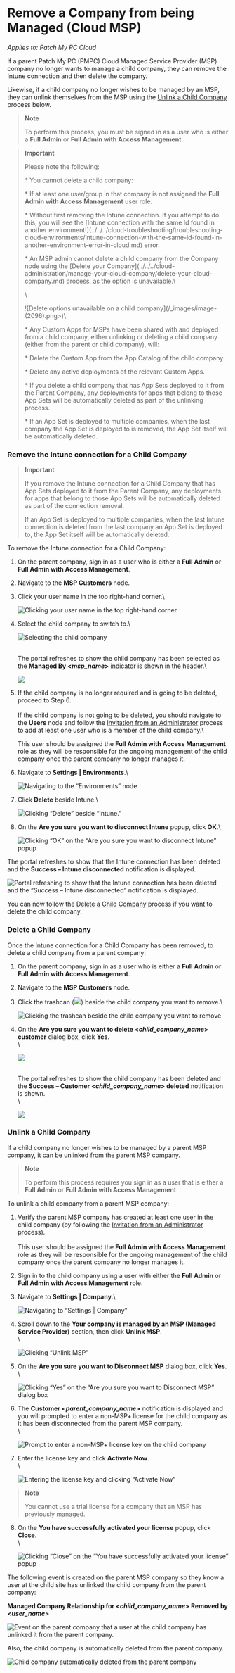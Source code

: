 # Remove a Company from being Managed (Cloud MSP)

_Applies to: Patch My PC Cloud_

If a parent Patch My PC (PMPC) Cloud Managed Service Provider (MSP) company no longer wants to manage a child company, they can remove the Intune connection and then delete the company.

Likewise, if a child company no longer wishes to be managed by an MSP, they can unlink themselves from the MSP using the [Unlink a Child Company](remove-a-company-from-being-managed-cloud-msp.md#unlink-a-child-company) process below.

<blockquote class="wp-block-quote">
<p><strong>Note</strong></p>
<p>To perform this process, you must be signed in as a user who is either a <strong>Full Admin</strong> or <strong>Full Admin with Access Management</strong>.</p>
</blockquote>

<blockquote class="wp-block-quote">
<p><strong>Important</strong></p>
<p>Please note the following:</p>
<p>* You cannot delete a child company:</p>
<p>* If at least one user/group in that company is not assigned the <strong>Full Admin with Access Management</strong> user role.</p>
<p>* Without first removing the Intune connection. If you attempt to do this, you will see the [Intune connection with the same Id found in another environment!](../../../cloud-troubleshooting/troubleshooting-cloud-environments/intune-connection-with-the-same-id-found-in-another-environment-error-in-cloud.md) error.</p>
<p>* An MSP admin cannot delete a child company from the Company node using the [Delete your Company](../../../cloud-administration/manage-your-cloud-company/delete-your-cloud-company.md) process, as the option is unavailable.\</p>
<p>\</p>
<p>![Delete options unavailable on a child company](/_images/image-(2096).png>)\</p>
<p>* Any Custom Apps for MSPs have been shared with and deployed from a child company, either unlinking or deleting a child company (either from the parent or child company), will:</p>
<p>* Delete the Custom App from the App Catalog of the child company.</p>
<p>* Delete any active deployments of the relevant Custom Apps.</p>
<p>* If you delete a child company that has App Sets deployed to it from the Parent Company, any deployments for apps that belong to those App Sets will be automatically deleted as part of the unlinking process.</p>
<p>* If an App Set is deployed to multiple companies, when the last company the App Set is deployed to is removed, the App Set itself will be automatically deleted.</p>
</blockquote>

### Remove the Intune connection for a Child Company

<blockquote class="wp-block-quote">
<p><strong>Important</strong></p>
<p>If you remove the Intune connection for a Child Company that has App Sets deployed to it from the Parent Company, any deployments for apps that belong to those  App Sets will be automatically deleted as part of the connection removal.</p>
<p>If an App Set is deployed to multiple companies, when the last Intune connection is deleted from the last company an App Set is deployed to, the App Set itself will be automatically deleted.</p>
</blockquote>

To remove the Intune connection for a Child Company:

1. On the parent company, sign in as a user who is either a <strong>Full Admin</strong> or <strong>Full Admin with Access Management</strong>.
2. Navigate to the <strong>MSP Customers</strong> node.
3.  Click your user name in the top right-hand corner.\


    ![Clicking  your user name in the top right-hand corner](/_images/image-(367).png "Clicking  your user name in the top right-hand corner")


4.  Select the child company to switch to.\


    ![Selecting the child company](/_images/image-(368).png "Selecting the child company")

    \
    The portal refreshes to show the child company has been selected as the <strong>Managed By <</strong>_<strong>msp\_name</strong>_<strong>></strong> indicator is shown in the header.\


    ![](/_images/image-(369).png "")
5.  If the child company is no longer required and is going to be deleted, proceed to Step 6.\
    \
    If the child company is not going to be deleted, you should navigate to the <strong>Users</strong> node and follow the [Invitation from an Administrator](../../../cloud-administration/manage-cloud-users/add-a-cloud-user.md#invitation-from-an-administrator) process to add at least one user who is a member of the child company.\


    This user should be assigned the <strong>Full Admin with Access Management</strong> role as they will be responsible for the ongoing management of the child company once the parent company no longer manages it.
6.  Navigate to <strong>Settings | Environments</strong>.\


    ![Navigating to the “Environments” node](/_images/image-(370).png "Navigating to the “Environments” node")


7.  Click <strong>Delete</strong> beside Intune.\


    ![Clicking “Delete” beside “Intune.”](/_images/image-(371).png "Clicking “Delete” beside “Intune.”")


8.  On the <strong>Are you sure you want to disconnect Intune</strong> popup, click <strong>OK</strong>.\


    ![Clicking “OK” on the “Are you sure you want to disconnect Intune” popup](/_images/image-(372).png "Clicking “OK” on the “Are you sure you want to disconnect Intune” popup")



The portal refreshes to show that the Intune connection has been deleted and the <strong>Success – Intune disconnected</strong> notification is displayed.

![Portal refreshing to show that the Intune connection has been deleted and the “Success – Intune disconnected” notification is displayed.](/_images/image-(373).png "Portal refreshing to show that the Intune connection has been deleted and the “Success – Intune disconnected” notification is displayed.")

You can now follow the [Delete a Child Company](remove-a-company-from-being-managed-cloud-msp.md#delete-a-child-company) process if you want to delete the child company.

### Delete a Child Company

Once the Intune connection for a Child Company has been removed, to delete a child company from a parent company:

1. On the parent company, sign in as a user who is either a <strong>Full Admin</strong> or <strong>Full Admin with Access Management</strong>.
2. Navigate to the <strong>MSP Customers</strong> node.
3.  Click the trashcan (![](/_images/image-(2098).png>)) beside the child company you want to remove.\


    ![Clicking the trashcan beside the child company you want to remove](/_images/image-(2099).png "Clicking the trashcan beside the child company you want to remove")


4.  On the <strong>Are you sure you want to delete <</strong>_<strong>child\_company\_name</strong>_<strong>> customer</strong> dialog  box, click <strong>Yes</strong>.\
    \


    ![](/_images/image-(2100).png "")

    \
    The portal refreshes to show the child company has been deleted and the <strong>Success – Customer <</strong>_<strong>child\_company\_name</strong>_<strong>> deleted</strong> notification is shown.\
    \


    ![](/_images/image-(2101).png "")

### Unlink a Child Company

If a child company no longer wishes to be managed by a parent MSP company, it can be unlinked from the parent MSP company.

<blockquote class="wp-block-quote">
<p><strong>Note</strong></p>
<p>To perform this process requires you sign in as a user that is either a <strong>Full Admin</strong> or <strong>Full Admin with Access Management</strong>.</p>
</blockquote>

To unlink a child company from a parent MSP company:

1. Verify the parent MSP company has created at least one user in the child company (by following the [Invitation from an Administrator](../../../cloud-administration/manage-cloud-users/add-a-cloud-user.md#invitation-from-an-administrator) process).\
   \
   This user should be assigned the <strong>Full Admin with Access Management</strong> role as they will be responsible for the ongoing management of the child company once the parent company no longer manages it.
2. Sign in to the child company using a user with either the <strong>Full Admin</strong> or <strong>Full Admin with Access Management</strong> role.
3.  Navigate to <strong>Settings | Company</strong>.\


    ![Navigating to “Settings | Company”](/_images/image-(2102).png "Navigating to “Settings | Company”")


4.  Scroll down to the <strong>Your company is managed by an MSP (Managed Service Provider)</strong> section, then click <strong>Unlink MSP</strong>.\
    \


    ![Clicking “Unlink MSP”](/_images/image-(2103).png "Clicking “Unlink MSP”")


5.  On the <strong>Are you sure you want to Disconnect MSP</strong> dialog box, click <strong>Yes</strong>.\
    \


    ![Clicking “Yes” on the “Are you sure you want to Disconnect MSP” dialog box](/_images/image-(2104).png "Clicking “Yes” on the “Are you sure you want to Disconnect MSP” dialog box")


6.  The <strong>Customer <</strong>_<strong>parent\_company\_name</strong>_<strong>></strong> notification is displayed and you will prompted to enter a non-MSP+ license for the child company as it has been disconnected from the parent MSP company.\
    \


    ![Prompt to enter a non-MSP+ license key on the child company](/_images/image-(2105).png "Prompt to enter a non-MSP+ license key on the child company")


7.  Enter the license key and click <strong>Activate Now</strong>.\
    \


    ![Entering the license key and clicking “Activate Now”](/_images/image-(103).png "Entering the license key and clicking “Activate Now”")

<blockquote class="wp-block-quote">
<p><strong>Note</strong></p>
<p>You cannot use a trial license for a company that an MSP has previously managed.</p>
</blockquote>

8.  On the <strong>You have successfully activated your license</strong> popup, click <strong>Close</strong>.\
    \


    ![Clicking “Close” on the “You have successfully activated your license” popup](/_images/image-(2107).png "Clicking “Close” on the “You have successfully activated your license” popup")

The following event is created on the parent MSP company so they know a user at the child site has unlinked the child company from the parent company:

<strong>Managed Company Relationship for <</strong>_<strong>child\_company\_name</strong>_<strong>> Removed by <</strong>_<strong>user\_name</strong>_<strong>></strong>

![Event on the parent company that a user at the child company has unlinked it from the parent company.](/_images/image-(2108).png "Event on the parent company that a user at the child company has unlinked it from the parent company.")

Also, the child company is automatically deleted from the parent company.

![Child company automatically deleted from the parent company](/_images/image-(2109).png "Child company automatically deleted from the parent company")